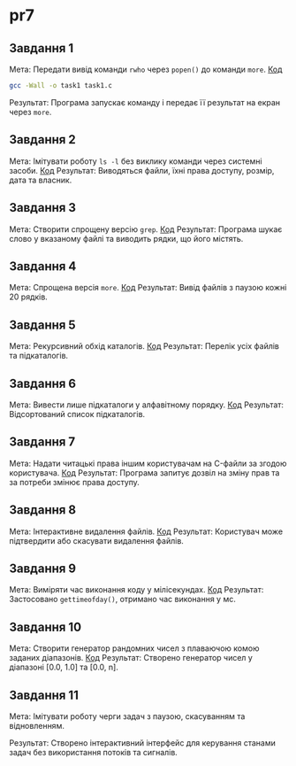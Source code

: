 # pr7

## Завдання 1
Мета: Передати вивід команди `rwho` через `popen()` до команди `more`.
[Код](https://github.com/VladHume/pr7/blob/main/task1.c)

```sh
gcc -Wall -o task1 task1.c
```
Результат: Програма запускає команду і передає її результат на екран через `more`.


## Завдання 2
Мета: Імітувати роботу `ls -l` без виклику команди через системні засоби.
[Код](https://github.com/VladHume/pr7/blob/main/task2.c)
Результат: Виводяться файли, їхні права доступу, розмір, дата та власник.


## Завдання 3
Мета: Створити спрощену версію `grep`.
[Код](https://github.com/VladHume/pr7/blob/main/task3.c)
Результат: Програма шукає слово у вказаному файлі та виводить рядки, що його містять.


## Завдання 4
Мета: Спрощена версія `more`.
[Код](https://github.com/VladHume/pr7/blob/main/task4.c)
Результат: Вивід файлів з паузою кожні 20 рядків.


## Завдання 5
Мета: Рекурсивний обхід каталогів.
[Код](https://github.com/VladHume/pr7/blob/main/task5.c)
Результат: Перелік усіх файлів та підкаталогів.


## Завдання 6
Мета: Вивести лише підкаталоги у алфавітному порядку.
[Код](https://github.com/VladHume/pr7/blob/main/task6.c)
Результат: Відсортований список підкаталогів.


## Завдання 7
Мета: Надати читацькі права іншим користувачам на C-файли за згодою користувача.
[Код](https://github.com/VladHume/pr7/blob/main/task7.c)
Результат: Програма запитує дозвіл на зміну прав та за потреби змінює права доступу.

## Завдання 8
Мета: Інтерактивне видалення файлів.
[Код](https://github.com/VladHume/pr7/blob/main/task8.c)
Результат: Користувач може підтвердити або скасувати видалення файлів.


## Завдання 9
Мета: Виміряти час виконання коду у мілісекундах.
[Код](https://github.com/VladHume/pr7/blob/main/task9.c)
Результат: Застосовано `gettimeofday()`, отримано час виконання у мс.


## Завдання 10
Мета: Створити генератор рандомних чисел з плаваючою комою заданих діапазонів.
[Код](https://github.com/VladHume/pr7/blob/main/task10.c)
Результат: Створено генератор чисел у діапазоні [0.0, 1.0] та [0.0, n].


## Завдання 11
Мета: Імітувати роботу черги задач з паузою, скасуванням та відновленням.

Результат: Створено інтерактивний інтерфейс для керування станами задач без використання потоків та сигналів.
